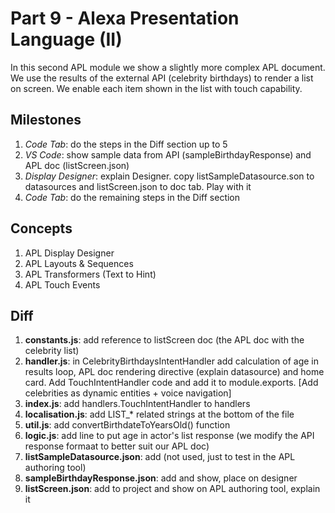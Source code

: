 # Part 9 - Alexa Presentation Language (II)

In this second APL module we show a slightly more complex APL document. We use the results of the external API (celebrity birthdays) to render a list on screen. We enable each item shown in the list with touch capability.

## Milestones

1. *Code Tab*: do the steps in the Diff section up to 5
2. *VS Code*: show sample data from API (sampleBirthdayResponse) and APL doc (listScreen.json)
3. *Display Designer*: explain Designer. copy listSampleDatasource.son to datasources and listScreen.json to doc tab. Play with it
4. *Code Tab*: do the remaining steps in the Diff section

## Concepts

1. APL Display Designer
2. APL Layouts & Sequences
3. APL Transformers (Text to Hint)
4. APL Touch Events

## Diff

1. **constants.js**: add reference to listScreen doc (the APL doc with the celebrity list)
2. **handler.js**: in CelebrityBirthdaysIntentHandler add calculation of age in results loop, APL doc rendering directive (explain datasource) and home card. Add TouchIntentHandler code and add it to module.exports. [Add celebrities as dynamic entities + voice navigation]
3. **index.js**: add handlers.TouchIntentHandler to handlers
4. **localisation.js**: add LIST_* related strings at the bottom of the file
5. **util.js**: add convertBirthdateToYearsOld() function
6. **logic.js**: add line to put age in actor's list response (we modify the API response formaat to better suit our APL doc)
7. **listSampleDatasource.json**: add (not used, just to test in the APL authoring tool)
8. **sampleBirthdayResponse.json**: add and show, place on designer
9. **listScreen.json**: add to project and show on APL authoring tool, explain it
